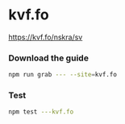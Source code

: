 # kvf.fo

https://kvf.fo/nskra/sv

### Download the guide

```sh
npm run grab --- --site=kvf.fo
```

### Test

```sh
npm test ---kvf.fo
```

